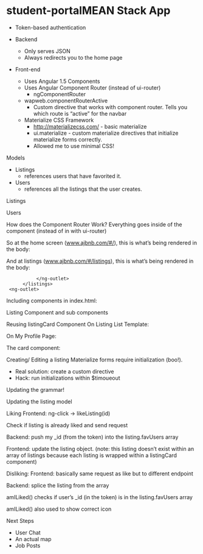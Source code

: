 # student-portalMEAN Stack App

- Token-based authentication
- Backend

    - Only serves JSON
    - Always redirects you to the home page

- Front-end

    - Uses Angular 1.5 Components
    - Uses Angular Component Router (instead of ui-router)
        - ngComponentRouter
    - wapweb.componentRouterActive
        - Custom directive that works with component router. Tells you which route is “active” for the navbar
    - Materialize CSS Framework
        - http://materializecss.com/ - basic materialize
        - ui.materialize - custom materialize directives that initialize materialize forms correctly.
        - Allowed me to use minimal CSS!

Models

- Listings
    - references users that have favorited it.
- Users
    - references all the listings that the user creates.

Listings

Users

How does the Component Router Work?
Everything goes inside of the <app></app> component (instead of in <ui-view></ui-view> with ui-router)

So at the home screen (www.ajbnb.com/#/), this is what’s being rendered in the body:
<app>
     <navbar></navbar>
     <ng-outlet>
<home></home>
     <ng-outlet>
</app>

And at listings (www.ajbnb.com/#/listings), this is what’s being rendered in the body:
<app>
     <navbar></navbar>
     <ng-outlet>
         <listings>
               <ng-outlet>

               </ng-outlet>
          </listings>
     <ng-outlet>
</app>

Including components in index.html:

Listing Component and sub components

Reusing listingCard Component
On Listing List Template:

On My Profile Page:

The card component:

Creating/ Editing a listing
Materialize forms require initialization (boo!).

- Real solution: create a custom directive
- Hack: run initializations within $timoueout

Updating the grammar!

Updating the listing model

Liking
Frontend:
ng-click -> likeListing(id)

Check if listing is already liked and send request

Backend: push my _id (from the token) into the listing.favUsers array

Frontend: update the listing object. (note: this listing doesn’t exist within an array of listings because each listing is wrapped within a listingCard component)

Disliking:
Frontend: basically same request as like but to different endpoint

Backend: splice the listing from the array

amILiked()
checks if user’s _id (in the token) is in the listing.favUsers array

amILiked() also used to show correct icon

Next Steps

- User Chat
- An actual map
- Job Posts
